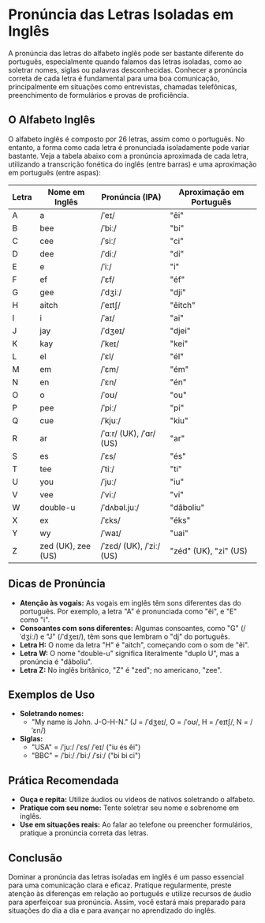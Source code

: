 # Pronúncia das Letras Isoladas em Inglês

A pronúncia das letras do alfabeto inglês pode ser bastante diferente do português, especialmente quando falamos das letras isoladas, como ao soletrar nomes, siglas ou palavras desconhecidas. Conhecer a pronúncia correta de cada letra é fundamental para uma boa comunicação, principalmente em situações como entrevistas, chamadas telefônicas, preenchimento de formulários e provas de proficiência.

## O Alfabeto Inglês

O alfabeto inglês é composto por 26 letras, assim como o português. No entanto, a forma como cada letra é pronunciada isoladamente pode variar bastante. Veja a tabela abaixo com a pronúncia aproximada de cada letra, utilizando a transcrição fonética do inglês (entre barras) e uma aproximação em português (entre aspas):

| Letra | Nome em Inglês | Pronúncia (IPA) | Aproximação em Português |
|-------|----------------|-----------------|-------------------------|
| A     | a              | /ˈeɪ/           | "êi"                    |
| B     | bee            | /ˈbiː/          | "bi"                    |
| C     | cee            | /ˈsiː/          | "ci"                    |
| D     | dee            | /ˈdiː/          | "di"                    |
| E     | e              | /ˈiː/           | "i"                     |
| F     | ef             | /ˈɛf/           | "éf"                    |
| G     | gee            | /ˈdʒiː/         | "dji"                   |
| H     | aitch          | /ˈeɪtʃ/         | "êitch"                 |
| I     | i              | /ˈaɪ/           | "ai"                    |
| J     | jay            | /ˈdʒeɪ/         | "djei"                  |
| K     | kay            | /ˈkeɪ/          | "kei"                   |
| L     | el             | /ˈɛl/           | "él"                    |
| M     | em             | /ˈɛm/           | "ém"                    |
| N     | en             | /ˈɛn/           | "én"                    |
| O     | o              | /ˈoʊ/           | "ou"                    |
| P     | pee            | /ˈpiː/          | "pi"                    |
| Q     | cue            | /ˈkjuː/         | "kiu"                   |
| R     | ar             | /ˈɑːr/ (UK), /ˈɑr/ (US) | "ar"           |
| S     | es             | /ˈɛs/           | "és"                    |
| T     | tee            | /ˈtiː/          | "ti"                    |
| U     | you            | /ˈjuː/          | "iu"                    |
| V     | vee            | /ˈviː/          | "vi"                    |
| W    | double-u        | /ˈdʌbəl.juː/    | "dâboliu"               |
| X     | ex             | /ˈɛks/          | "éks"                   |
| Y     | wy             | /ˈwaɪ/          | "uai"                   |
| Z     | zed (UK), zee (US) | /ˈzɛd/ (UK), /ˈziː/ (US) | "zéd" (UK), "zi" (US) |

## Dicas de Pronúncia

- **Atenção às vogais:** As vogais em inglês têm sons diferentes das do português. Por exemplo, a letra "A" é pronunciada como "êi", e "E" como "i".
- **Consoantes com sons diferentes:** Algumas consoantes, como "G" (/ˈdʒiː/) e "J" (/ˈdʒeɪ/), têm sons que lembram o "dj" do português.
- **Letra H:** O nome da letra "H" é "aitch", começando com o som de "êi".
- **Letra W:** O nome "double-u" significa literalmente "duplo U", mas a pronúncia é "dâboliu".
- **Letra Z:** No inglês britânico, "Z" é "zed"; no americano, "zee".

## Exemplos de Uso

- **Soletrando nomes:**  
  - "My name is John. J-O-H-N." (J = /ˈdʒeɪ/, O = /ˈoʊ/, H = /ˈeɪtʃ/, N = /ˈɛn/)
- **Siglas:**  
  - "USA" = /ˈjuː/ /ˈɛs/ /ˈeɪ/ ("iu és êi")
  - "BBC" = /ˈbiː/ /ˈbiː/ /ˈsiː/ ("bi bi ci")

## Prática Recomendada

- **Ouça e repita:** Utilize áudios ou vídeos de nativos soletrando o alfabeto.
- **Pratique com seu nome:** Tente soletrar seu nome e sobrenome em inglês.
- **Use em situações reais:** Ao falar ao telefone ou preencher formulários, pratique a pronúncia correta das letras.

## Conclusão

Dominar a pronúncia das letras isoladas em inglês é um passo essencial para uma comunicação clara e eficaz. Pratique regularmente, preste atenção às diferenças em relação ao português e utilize recursos de áudio para aperfeiçoar sua pronúncia. Assim, você estará mais preparado para situações do dia a dia e para avançar no aprendizado do inglês.